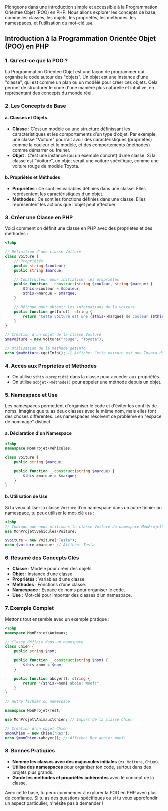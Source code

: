 Plongeons dans une introduction simple et accessible à la Programmation Orientée Objet (POO) en PHP. Nous allons explorer les concepts de base, comme les classes, les objets, les propriétés, les méthodes, les namespaces, et l’utilisation du mot-clé `use`.

## Introduction à la Programmation Orientée Objet (POO) en PHP

### 1. **Qu'est-ce que la POO ?**
La Programmation Orientée Objet est une façon de programmer qui organise le code autour des "objets". Un objet est une instance d'une "classe", qui est comme un plan ou un modèle pour créer ces objets. Cela permet de structurer le code d'une manière plus naturelle et intuitive, en représentant des concepts du monde réel.

### 2. **Les Concepts de Base**

#### a. **Classes et Objets**
- **Classe** : C’est un modèle ou une structure définissant les caractéristiques et les comportements d’un type d’objet. Par exemple, une classe "Voiture" pourrait avoir des caractéristiques (propriétés) comme la couleur et le modèle, et des comportements (méthodes) comme démarrer ou freiner.
- **Objet** : C’est une instance (ou un exemple concret) d’une classe. Si la classe est "Voiture", un objet serait une voiture spécifique, comme une voiture rouge de modèle Toyota.

#### b. **Propriétés et Méthodes**
- **Propriétés** : Ce sont les variables définies dans une classe. Elles représentent les caractéristiques d’un objet.
- **Méthodes** : Ce sont les fonctions définies dans une classe. Elles représentent les actions que l'objet peut effectuer.

### 3. **Créer une Classe en PHP**
Voici comment on définit une classe en PHP avec des propriétés et des méthodes :

```php
<?php

// Définition d'une classe Voiture
class Voiture {
    // Propriétés
    public string $couleur;
    public string $marque;

    // Constructeur pour initialiser les propriétés
    public function __construct(string $couleur, string $marque) {
        $this->couleur = $couleur;
        $this->marque = $marque;
    }

    // Méthode pour obtenir les informations de la voiture
    public function getInfo(): string {
        return "Cette voiture est une {$this->marque} de couleur {$this->couleur}.";
    }
}

// Création d'un objet de la classe Voiture
$maVoiture = new Voiture("rouge", "Toyota");

// Utilisation de la méthode getInfo
echo $maVoiture->getInfo(); // Affiche: Cette voiture est une Toyota de couleur rouge.
```

### 4. **Accès aux Propriétés et Méthodes**
- On utilise `$this->propriété` dans la classe pour accéder aux propriétés.
- On utilise `$objet->méthode()` pour appeler une méthode depuis un objet.

### 5. **Namespace et Use**
Les namespaces permettent d'organiser le code et d'éviter les conflits de noms. Imagine que tu as deux classes avec le même nom, mais elles font des choses différentes. Les namespaces résolvent ce problème en "espace de nommage" distinct.

#### a. **Déclaration d'un Namespace**
```php
<?php
namespace MonProjet\Vehicules;

class Voiture {
    public string $marque;

    public function __construct(string $marque) {
        $this->marque = $marque;
    }
}
```

#### b. **Utilisation de Use**
Si tu veux utiliser la classe `Voiture` d’un namespace dans un autre fichier ou namespace, tu peux utiliser le mot-clé `use` :
```php
<?php
// Indique que nous utilisons la classe Voiture du namespace MonProjet\Vehicules
use MonProjet\Vehicules\Voiture;

$voiture = new Voiture("Tesla");
echo $voiture->marque; // Affiche: Tesla
```

### 6. **Résumé des Concepts Clés**
- **Classe** : Modèle pour créer des objets.
- **Objet** : Instance d’une classe.
- **Propriétés** : Variables d’une classe.
- **Méthodes** : Fonctions d’une classe.
- **Namespace** : Espace de noms pour organiser le code.
- **Use** : Mot-clé pour importer des classes d’un namespace.

### 7. **Exemple Complet**
Mettons tout ensemble avec un exemple pratique :

```php
<?php
namespace MonProjet\Animaux;

// Classe définie dans un namespace
class Chien {
    public string $nom;

    public function __construct(string $nom) {
        $this->nom = $nom;
    }

    public function aboyer(): string {
        return "{$this->nom} aboie: Woof!";
    }
}

// Autre fichier ou namespace

namespace MonProjet\Test;

use MonProjet\Animaux\Chien; // Import de la classe Chien

// Création d'un objet Chien
$monChien = new Chien("Rex");
echo $monChien->aboyer(); // Affiche: Rex aboie: Woof!
```

### 8. **Bonnes Pratiques**
- **Nomme les classes avec des majuscules initiales** (ex. `Voiture`, `Chien`).
- **Utilise des namespaces** pour organiser ton code, surtout dans des projets plus grands.
- **Garde les méthodes et propriétés cohérentes** avec le concept de la classe.

Avec cette base, tu peux commencer à explorer la POO en PHP avec plus de confiance. Si tu as des questions spécifiques ou si tu veux approfondir un aspect particulier, n'hésite pas à demander !
